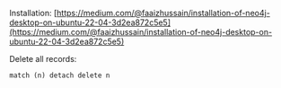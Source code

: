 
Installation: [https://medium.com/@faaizhussain/installation-of-neo4j-desktop-on-ubuntu-22-04-3d2ea872c5e5](https://medium.com/@faaizhussain/installation-of-neo4j-desktop-on-ubuntu-22-04-3d2ea872c5e5)

Delete all records:
```cypher
match (n) detach delete n
```

